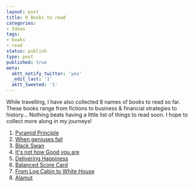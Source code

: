 ```yaml
---
layout: post
title: 8 Books to read
categories:
- Ideas
tags:
- books
- read
status: publish
type: post
published: true
meta:
  aktt_notify_twitter: 'yes'
  _edit_last: '1'
  aktt_tweeted: '1'
---
```

While travelling, I have also collected 8 names of books to read so far. These books range from fictions to business &amp; financial strategies to history... Nothing beats having a little list of things to read soon. I hope to collect more along in my journeys!
<ol>
	<li><a href="http://books.google.com/books?id=VseP7-7hCNYC&amp;printsec=frontcover&amp;dq=pyramid+principle&amp;hl=en&amp;ei=xHEeTMSDLMyKOIDT9eUL&amp;sa=X&amp;oi=book_result&amp;ct=result&amp;resnum=1&amp;ved=0CCsQ6AEwAA#v=onepage&amp;q&amp;f=false">Pyramid Principle</a></li>
	<li><a href="http://books.google.com/books?id=-xgOQ6jnQooC&amp;dq=when+geniuses+fail&amp;hl=en&amp;ei=3XEeTIPGCYSJOIbl6b4M&amp;sa=X&amp;oi=book_result&amp;ct=result&amp;resnum=1&amp;ved=0CCoQ6AEwAA">When geniuses fail</a></li>
	<li><a href="http://books.google.com/books?id=GSBcQVd3MqYC&amp;dq=Black+Swan&amp;hl=en&amp;ei=-XEeTMW0HZKVOJCQxJkM&amp;sa=X&amp;oi=book_result&amp;ct=result&amp;resnum=1&amp;ved=0CCUQ6AEwAA">Black Swan</a></li>
	<li><a href="http://books.google.com/books?id=ZWnGQgAACAAJ&amp;dq=it's+not+how+good+you+are&amp;hl=en&amp;ei=EHIeTJbwC47_OZXf0PkB&amp;sa=X&amp;oi=book_result&amp;ct=result&amp;resnum=1&amp;ved=0CCgQ6AEwAA">It's not how Good you are</a></li>
	<li><a href="http://books.google.com/books?id=l55tPgAACAAJ&amp;dq=delivering+happiness&amp;hl=en&amp;ei=VHIeTKrHKo7EOIv-nYkM&amp;sa=X&amp;oi=book_result&amp;ct=result&amp;resnum=1&amp;ved=0CCkQ6AEwAA">Delivering Happiness</a></li>
	<li><a href="http://books.google.com/books?id=mRHC5kHXczEC&amp;printsec=frontcover&amp;dq=balanced+score+card&amp;hl=en&amp;ei=dnIeTO78CY2MOOWV_acM&amp;sa=X&amp;oi=book_result&amp;ct=result&amp;resnum=1&amp;ved=0CDMQ6AEwAA#v=onepage&amp;q=balanced%20score%20card&amp;f=false">Balanced Score Card</a></li>
	<li><a href="http://books.google.com/books?id=xcGZQQAACAAJ&amp;dq=from+log+cabin+to+white+house&amp;hl=en&amp;ei=j3IeTNrkPIb2OZr4sbYM&amp;sa=X&amp;oi=book_result&amp;ct=result&amp;resnum=1&amp;ved=0CC8Q6AEwAA">From Log Cabin to White House</a></li>
	<li><a href="http://books.google.com/books?id=SVVIrDkeGJsC&amp;dq=vladimir+bartol&amp;printsec=frontcover&amp;source=bl&amp;ots=8ueEVfb_0E&amp;sig=J_aA-GhNO2P1kQ40bZj7Kb2ONR8&amp;hl=en&amp;ei=PsohSvX8Bo-aMsWg3KYJ&amp;sa=X&amp;oi=book_result&amp;ct=result&amp;resnum=4#v=onepage&amp;q&amp;f=false">Alamut</a></li>
</ol>

